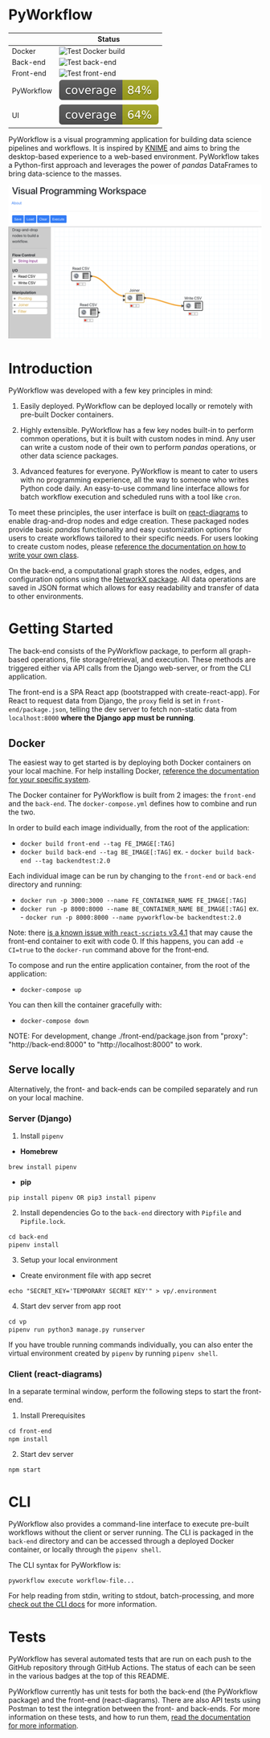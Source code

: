 # PyWorkflow
|            | Status |
|------------|--------|
| Docker     | ![Test Docker build](https://github.com/matthew-t-smith/visual-programming/workflows/Test%20Docker%20build/badge.svg)    |
| Back-end   | ![Test back-end](https://github.com/matthew-t-smith/visual-programming/workflows/Test%20back-end/badge.svg) |
| Front-end  | ![Test front-end](https://github.com/matthew-t-smith/visual-programming/workflows/Test%20front-end/badge.svg) |
| PyWorkflow | ![Code Coverage](./docs/media/pyworkflow_coverage.svg) |
| UI       | ![Code Coverage](./docs/media/ui_coverage.svg) |  

PyWorkflow is a visual programming application for building data science
pipelines and workflows. It is inspired by [KNIME](https://www.knime.com)
and aims to bring the desktop-based experience to a web-based environment.
PyWorkflow takes a Python-first approach and leverages the power of *pandas*
DataFrames to bring data-science to the masses.

![Pyworkflow UI](./docs/media/pyworkflow-ui.png)

# Introduction
PyWorkflow was developed with a few key principles in mind:

1) Easily deployed. PyWorkflow can be deployed locally or remotely with pre-built
Docker containers.

2) Highly extensible. PyWorkflow has a few key nodes built-in to perform common
operations, but it is built with custom nodes in mind. Any user can write a 
custom node of their own to perform *pandas* operations, or other data science
packages. 

3) Advanced features for everyone. PyWorkflow is meant to cater to users with
no programming experience, all the way to someone who writes Python code daily.
An easy-to-use command line interface allows for batch workflow execution and
scheduled runs with a tool like `cron`.

To meet these principles, the user interface is built on
[react-diagrams](https://github.com/projectstorm/react-diagrams)
to enable drag-and-drop nodes and edge creation. These packaged nodes provide
basic *pandas* functionality and easy customization options for users to create
workflows tailored to their specific needs. For users looking to create custom
nodes, please [reference the documentation on how to write your own class](docs/custom_nodes.md). 

On the back-end, a computational graph stores the nodes, edges, and
configuration options using the [NetworkX package](https://networkx.github.io).
All data operations are saved in JSON format which allows for easy readability
and transfer of data to other environments.  

# Getting Started
The back-end consists of the PyWorkflow package, to perform all graph-based
operations, file storage/retrieval, and execution. These methods are triggered
either via API calls from the Django web-server, or from the CLI application.

The front-end is a SPA React app (bootstrapped with create-react-app). For React
to request data from Django, the `proxy` field is set in `front-end/package.json`,
telling the dev server to fetch non-static data from `localhost:8000` **where
the Django app must be running**.

## Docker

The easiest way to get started is by deploying both Docker containers on your
local machine. For help installing Docker, [reference the documentation for your
specific system](https://docs.docker.com/get-docker/).

The Docker container for PyWorkflow is built from 2 images: the `front-end` and
the `back-end`. The `docker-compose.yml` defines how to combine and run the two.

In order to build each image individually, from the root of the application:
- `docker build front-end --tag FE_IMAGE[:TAG]`
- `docker build back-end --tag BE_IMAGE[:TAG]`
  ex. - `docker build back-end --tag backendtest:2.0`

Each individual image can be run by changing to the `front-end` or `back-end` directory and running:
- `docker run -p 3000:3000 --name FE_CONTAINER_NAME FE_IMAGE[:TAG]`
- `docker run -p 8000:8000 --name BE_CONTAINER_NAME BE_IMAGE[:TAG]`
  ex. - `docker run -p 8000:8000 --name pyworkflow-be backendtest:2.0`

Note: there [is a known issue with `react-scripts` v3.4.1](https://github.com/facebook/create-react-app/issues/8688)
that may cause the front-end container to exit with code 0. If this happens,
you can add `-e CI=true` to the `docker-run` command above for the front-end.

To compose and run the entire application container, from the root of the application:
- `docker-compose up`

You can then kill the container gracefully with:
- `docker-compose down`

NOTE: For development, change ./front-end/package.json from "proxy": "http://back-end:8000" to "http://localhost:8000" to work.


## Serve locally

Alternatively, the front- and back-ends can be compiled separately and run on
your local machine. 

### Server (Django)

1. Install `pipenv`

- **Homebrew**
       
```
brew install pipenv
```
       
- **pip**
    
```
pip install pipenv OR pip3 install pipenv
```        
2. Install dependencies
Go to the `back-end` directory with `Pipfile` and `Pipfile.lock`.
```
cd back-end
pipenv install
```
3. Setup your local environment

- Create environment file with app secret 
```
echo "SECRET_KEY='TEMPORARY SECRET KEY'" > vp/.environment
```

4. Start dev server from app root
```
cd vp
pipenv run python3 manage.py runserver
```
    
If you have trouble running commands individually, you can also enter the
virtual environment created by `pipenv` by running `pipenv shell`.

### Client (react-diagrams)
In a separate terminal window, perform the following steps to start the
front-end.

1. Install Prerequisites
```
cd front-end
npm install
```
2. Start dev server
```
npm start
```

# CLI
PyWorkflow also provides a command-line interface to execute pre-built workflows
without the client or server running. The CLI is packaged in the `back-end`
directory and can be accessed through a deployed Docker container, or locally
through the `pipenv shell`. 

The CLI syntax for PyWorkflow is:
```
pyworkflow execute workflow-file...
```

For help reading from stdin, writing to stdout, batch-processing, and more
[check out the CLI docs](docs/cli.md) for more information.

# Tests
PyWorkflow has several automated tests that are run on each push to the GitHub
repository through GitHub Actions. The status of each can be seen in the various
badges at the top of this README.

PyWorkflow currently has unit tests for both the back-end (the PyWorkflow
package) and the front-end (react-diagrams). There are also API tests
using Postman to test the integration between the front- and back-ends. For more
information on these tests, and how to run them, [read the documentation for more
information](docs/tests.md). 
